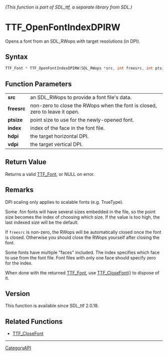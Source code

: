 ###### (This function is part of SDL_ttf, a separate library from SDL.)
# TTF_OpenFontIndexDPIRW

Opens a font from an SDL_RWops with target resolutions (in DPI).

## Syntax

```c
TTF_Font * TTF_OpenFontIndexDPIRW(SDL_RWops *src, int freesrc, int ptsize, long index, unsigned int hdpi, unsigned int vdpi);

```

## Function Parameters

|                 |                                                                             |
| --------------- | --------------------------------------------------------------------------- |
| **src**         | an SDL_RWops to provide a font file's data.                                 |
| **freesrc**     | non-zero to close the RWops when the font is closed, zero to leave it open. |
| **ptsize**      | point size to use for the newly-opened font.                                |
| **index**       | index of the face in the font file.                                         |
| **hdpi**        | the target horizontal DPI.                                                  |
| **vdpi**        | the target vertical DPI.                                                    |

## Return Value

Returns a valid [TTF_Font](TTF_Font), or NULL on error.

## Remarks

DPI scaling only applies to scalable fonts (e.g. TrueType).

Some .fon fonts will have several sizes embedded in the file, so the point
size becomes the index of choosing which size. If the value is too high,
the last indexed size will be the default.

If `freesrc` is non-zero, the RWops will be automatically closed once the
font is closed. Otherwise you should close the RWops yourself after closing
the font.

Some fonts have multiple "faces" included. The index specifies which face
to use from the font file. Font files with only one face should specify
zero for the index.

When done with the returned [TTF_Font](TTF_Font), use
[TTF_CloseFont](TTF_CloseFont)() to dispose of it.

## Version

This function is available since SDL_ttf 2.0.18.

## Related Functions

* [TTF_CloseFont](TTF_CloseFont)

----
[CategoryAPI](CategoryAPI)

